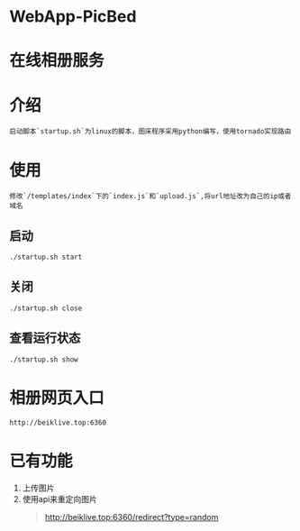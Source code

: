 # WebApp-PicBed
# 在线相册服务
# 介绍
    启动脚本`startup.sh`为linux的脚本，图床程序采用python编写，使用tornado实现路由
# 使用
    修改`/templates/index`下的`index.js`和`upload.js`,将url地址改为自己的ip或者域名

## 启动
```shell
./startup.sh start
```
## 关闭
```shell
./startup.sh close
```
## 查看运行状态
```shell
./startup.sh show
```
# 相册网页入口
```
http://beiklive.top:6360
```


# 已有功能
1. 上传图片
2. 使用api来重定向图片
    > http://beiklive.top:6360/redirect?type=random



